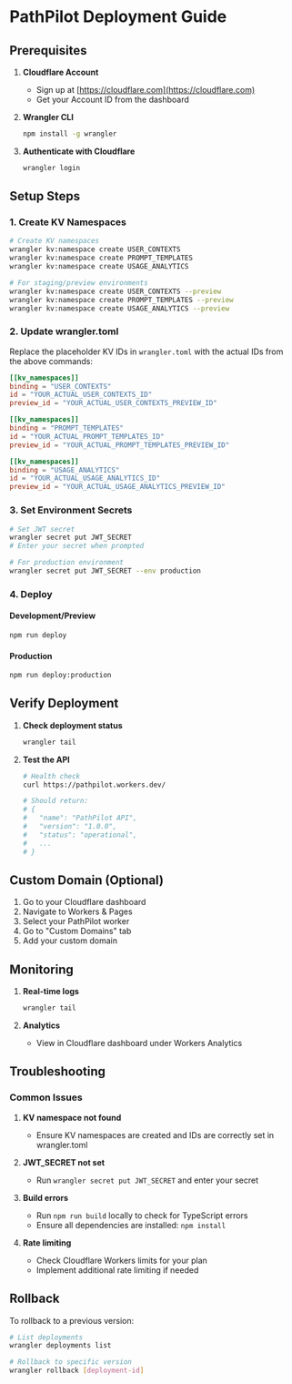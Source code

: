 # PathPilot Deployment Guide

## Prerequisites

1. **Cloudflare Account**
   - Sign up at [https://cloudflare.com](https://cloudflare.com)
   - Get your Account ID from the dashboard

2. **Wrangler CLI**
   ```bash
   npm install -g wrangler
   ```

3. **Authenticate with Cloudflare**
   ```bash
   wrangler login
   ```

## Setup Steps

### 1. Create KV Namespaces

```bash
# Create KV namespaces
wrangler kv:namespace create USER_CONTEXTS
wrangler kv:namespace create PROMPT_TEMPLATES
wrangler kv:namespace create USAGE_ANALYTICS

# For staging/preview environments
wrangler kv:namespace create USER_CONTEXTS --preview
wrangler kv:namespace create PROMPT_TEMPLATES --preview
wrangler kv:namespace create USAGE_ANALYTICS --preview
```

### 2. Update wrangler.toml

Replace the placeholder KV IDs in `wrangler.toml` with the actual IDs from the above commands:

```toml
[[kv_namespaces]]
binding = "USER_CONTEXTS"
id = "YOUR_ACTUAL_USER_CONTEXTS_ID"
preview_id = "YOUR_ACTUAL_USER_CONTEXTS_PREVIEW_ID"

[[kv_namespaces]]
binding = "PROMPT_TEMPLATES"
id = "YOUR_ACTUAL_PROMPT_TEMPLATES_ID"
preview_id = "YOUR_ACTUAL_PROMPT_TEMPLATES_PREVIEW_ID"

[[kv_namespaces]]
binding = "USAGE_ANALYTICS"
id = "YOUR_ACTUAL_USAGE_ANALYTICS_ID"
preview_id = "YOUR_ACTUAL_USAGE_ANALYTICS_PREVIEW_ID"
```

### 3. Set Environment Secrets

```bash
# Set JWT secret
wrangler secret put JWT_SECRET
# Enter your secret when prompted

# For production environment
wrangler secret put JWT_SECRET --env production
```

### 4. Deploy

#### Development/Preview
```bash
npm run deploy
```

#### Production
```bash
npm run deploy:production
```

## Verify Deployment

1. **Check deployment status**
   ```bash
   wrangler tail
   ```

2. **Test the API**
   ```bash
   # Health check
   curl https://pathpilot.workers.dev/

   # Should return:
   # {
   #   "name": "PathPilot API",
   #   "version": "1.0.0",
   #   "status": "operational",
   #   ...
   # }
   ```

## Custom Domain (Optional)

1. Go to your Cloudflare dashboard
2. Navigate to Workers & Pages
3. Select your PathPilot worker
4. Go to "Custom Domains" tab
5. Add your custom domain

## Monitoring

1. **Real-time logs**
   ```bash
   wrangler tail
   ```

2. **Analytics**
   - View in Cloudflare dashboard under Workers Analytics

## Troubleshooting

### Common Issues

1. **KV namespace not found**
   - Ensure KV namespaces are created and IDs are correctly set in wrangler.toml

2. **JWT_SECRET not set**
   - Run `wrangler secret put JWT_SECRET` and enter your secret

3. **Build errors**
   - Run `npm run build` locally to check for TypeScript errors
   - Ensure all dependencies are installed: `npm install`

4. **Rate limiting**
   - Check Cloudflare Workers limits for your plan
   - Implement additional rate limiting if needed

## Rollback

To rollback to a previous version:

```bash
# List deployments
wrangler deployments list

# Rollback to specific version
wrangler rollback [deployment-id]
```